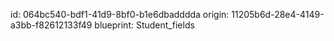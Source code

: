 id: 064bc540-bdf1-41d9-8bf0-b1e6dbadddda
origin: 11205b6d-28e4-4149-a3bb-f82612133f49
blueprint: Student_fields
